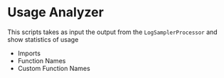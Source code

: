 # Usage Analyzer

This scripts takes as input the output from the `LogSamplerProcessor` and show statistics of usage 

* Imports
* Function Names
* Custom Function Names